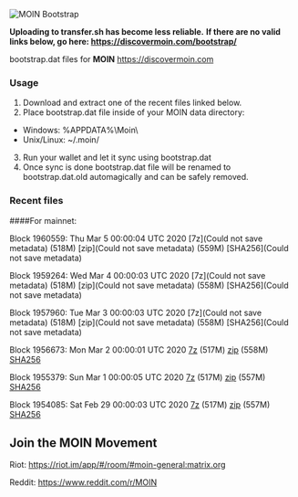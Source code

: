 ![MOIN Bootstrap](https://i.imgur.com/KjM1jMp.jpg)

**Uploading to transfer.sh has become less reliable.**
**If there are no valid links below, go here: https://discovermoin.com/bootstrap/**

bootstrap.dat files for **MOIN** https://discovermoin.com

### Usage

1. Download and extract one of the recent files linked below.
2. Place bootstrap.dat file inside of your MOIN data directory:
 - Windows: %APPDATA%\Moin\
 - Unix/Linux: ~/.moin/
3. Run your wallet and let it sync using bootstrap.dat
4. Once sync is done bootstrap.dat file will be renamed to bootstrap.dat.old automagically and can be safely removed.


### Recent files

####For mainnet:

Block 1960559: Thu Mar  5 00:00:04 UTC 2020 [7z](Could not save metadata) (518M) [zip](Could not save metadata) (559M) [SHA256](Could not save metadata)

Block 1959264: Wed Mar  4 00:00:03 UTC 2020 [7z](Could not save metadata) (518M) [zip](Could not save metadata) (558M) [SHA256](Could not save metadata)

Block 1957960: Tue Mar  3 00:00:03 UTC 2020 [7z](Could not save metadata) (518M) [zip](Could not save metadata) (558M) [SHA256](Could not save metadata)

Block 1956673: Mon Mar  2 00:00:01 UTC 2020 [7z]() (517M) [zip]() (558M) [SHA256]()

Block 1955379: Sun Mar  1 00:00:05 UTC 2020 [7z](https://transfer.sh/78X9a/bootstrap.dat.20200301.7z) (517M) [zip](https://transfer.sh/i40PI/bootstrap.dat.20200301.zip) (557M) [SHA256](https://transfer.sh/BlpuT/sha256.txt)

Block 1954085: Sat Feb 29 00:00:03 UTC 2020 [7z]() (517M) [zip](https://transfer.sh/OJ8XI/bootstrap.dat.20200229.zip) (557M) [SHA256](https://transfer.sh/mlZ92/sha256.txt)

## Join the MOIN Movement

Riot: https://riot.im/app/#/room/#moin-general:matrix.org

Reddit: https://www.reddit.com/r/MOIN
